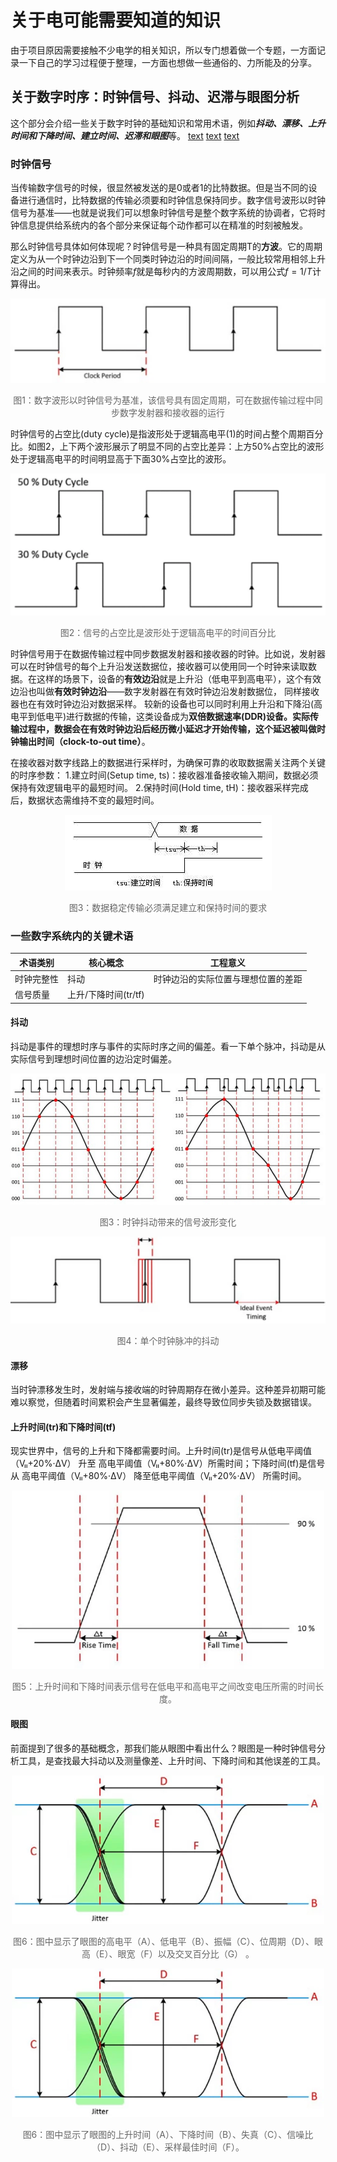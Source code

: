 # 关于电可能需要知道的知识

由于项目原因需要接触不少电学的相关知识，所以专门想着做一个专题，一方面记录一下自己的学习过程便于整理，一方面也想做一些通俗的、力所能及的分享。

## 关于数字时序：时钟信号、抖动、迟滞与眼图分析

这个部分会介绍一些关于数字时钟的基础知识和常用术语，例如***抖动、漂移、上升时间和下降时间、建立时间、迟滞和眼图***等。
[text](https://www.ni.com/en/shop/data-acquisition/measurement-fundamentals/digital-timing--clock-signals--jitter--hystereisis--and-eye-diag.html)
[text](https://www.cnblogs.com/lilto/p/9581143.html)
[text](https://www.jianshu.com/p/345e06eeafe0)

### 时钟信号

当传输数字信号的时候，很显然被发送的是0或者1的比特数据。但是当不同的设备进行通信时，比特数据的传输必须要和时钟信息保持同步。数字信号波形以时钟信号为基准——也就是说我们可以想象时钟信号是整个数字系统的协调者，它将时钟信息提供给系统内的各个部分来保证每个动作都可以在精准的时刻被触发。

那么时钟信号具体如何体现呢？时钟信号是一种具有固定周期T的**方波**。它的周期定义为从一个时钟边沿到下一个同类时钟边沿的时间间隔，一般比较常用相邻上升沿之间的时间来表示。时钟频率$f$就是每秒内的方波周期数，可以用公式$f= 1/T$计算得出。

<div style="text-align: center">
  <img src="image.png" alt="示意图" style="max-width: 100%">
  <p style="font-size: 14px; color: #666">图1：数字波形以时钟信号为基准，该信号具有固定周期，可在数据传输过程中同步数字发射器和接收器的运行</p>
</div>

时钟信号的占空比(duty cycle)是指波形处于逻辑高电平(1)的时间占整个周期百分比。如图2，上下两个波形展示了明显不同的占空比差异：上方50%占空比的波形处于逻辑高电平的时间明显高于下面30%占空比的波形。

<div style="text-align: center">
  <img src="image-1.png" alt="示意图" style="max-width: 100%">
  <p style="font-size: 14px; color: #666">图2：信号的占空比是波形处于逻辑高电平的时间百分比</p>
</div>

时钟信号用于在数据传输过程中同步数据发射器和接收器的时钟。比如说，发射器可以在时钟信号的每个上升沿发送数据位，接收器可以使用同一个时钟来读取数据。在这样的场景下，设备的**有效边沿**就是上升沿（低电平到高电平），这个有效边沿也叫做**有效时钟边沿**——数字发射器在有效时钟边沿发射数据位， 同样接收器也在有效时钟边沿对数据采样。
较新的设备也可以同时利用上升沿和下降沿(高电平到低电平)进行数据的传输，这类设备成为**双倍数据速率(DDR)**设备。实际传输过程中，数据会在有效时钟边沿后经历微小延迟才开始传输，这个延迟被叫做**时钟输出时间（clock-to-out time）**。

在接收器对数字线路上的数据进行采样时，为确保可靠的收取数据需关注两个关键的时序参数：
1.建立时间(Setup time, ts)：接收器准备接收输入期间，数据必须保持有效逻辑电平的最短时间。
2.保持时间(Hold time, tH)：接收器采样完成后，数据状态需维持不变的最短时间。

<div style="text-align: center">
  <img src="image-2.png" alt="示意图" style="max-width: 100%">
  <p style="font-size: 14px; color: #666">图3：数据稳定传输必须满足建立和保持时间的要求</p>
</div>

### 一些数字系统内的关键术语

| 术语类别     | 核心概念 | 工程意义 |
| ----------- | ----------- | ----------- |
| 时钟完整性      | 抖动     | 时钟边沿的实际位置与理想位置的差距  |
| 信号质量   | 上升/下降时间(tr/tf) |         |

#### 抖动

抖动是事件的理想时序与事件的实际时序之间的偏差。看一下单个脉冲，抖动是从实际信号到理想时间位置的边沿定时偏差。

<div style="text-align: center">
  <img src="image-3.png" alt="示意图" style="max-width: 100%">
  <p style="font-size: 14px; color: #666">图3：时钟抖动带来的信号波形变化</p>
</div>

<div style="text-align: center">
  <img src="image-4.png" alt="示意图" style="max-width: 100%">
  <p style="font-size: 14px; color: #666">图4：单个时钟脉冲的抖动</p>
</div>

#### 漂移

当时钟漂移发生时，发射端与接收端的时钟周期存在微小差异。这种差异初期可能难以察觉，但随着时间累积会产生显著偏差，最终导致位同步失锁及数据错误。

#### 上升时间(tr)和下降时间(tf)

现实世界中，信号的上升和下降都需要时间。上升时间(tr)是信号从 ​​低电平阈值（Vₗₗ+20%·ΔV）​​ 升至 ​​高电平阈值（Vₗₗ+80%·ΔV）​​ 所需时间；下降时间(tf)是信号从 ​​高电平阈值（Vₗₗ+80%·ΔV）​​ 降至 ​​低电平阈值（Vₗₗ+20%·ΔV）​​ 所需时间。

<div style="text-align: center">
  <img src="image-5.png" alt="示意图" style="max-width: 100%">
  <p style="font-size: 14px; color: #666">图5：上升时间和下降时间表示信号在低电平和高电平之间改变电压所需的时间长度。</p>
</div>

#### 眼图

前面提到了很多的基础概念，那我们能从眼图中看出什么？眼图是一种时钟信号分析工具，是查找最大抖动以及测量像差、上升时间、下降时间和其他误差的工具。

<div style="text-align: center">
  <img src="image-6.png" alt="示意图" style="max-width: 100%">
  <p style="font-size: 14px; color: #666">图6：图中显示了眼图的高电平（A）、低电平（B）、振幅（C）、位周期（D）、眼高（E）、眼宽（F）以及交叉百分比（G）
。</p>
</div>

<div style="text-align: center">
  <img src="image-7.png" alt="示意图" style="max-width: 100%">
  <p style="font-size: 14px; color: #666">图6：图中显示了眼图的上升时间（A）、下降时间（B）、失真（C）、信噪比（D）、抖动（E）、采样最佳时间（F）。</p>
</div>

